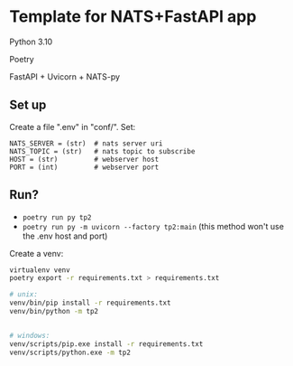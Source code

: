 # Template for NATS+FastAPI app

Python 3.10

Poetry

FastAPI + Uvicorn + NATS-py

## Set up

Create a file ".env" in "conf/". Set:

```env
NATS_SERVER = (str)  # nats server uri
NATS_TOPIC = (str)   # nats topic to subscribe
HOST = (str)         # webserver host
PORT = (int)         # webserver port
```

## Run?

- `poetry run py tp2`
- `poetry run py -m uvicorn --factory tp2:main`
  (this method won't use the .env host and port)

Create a venv:
```bash
virtualenv venv
poetry export -r requirements.txt > requirements.txt

# unix:
venv/bin/pip install -r requirements.txt
venv/bin/python -m tp2


# windows:
venv/scripts/pip.exe install -r requirements.txt
venv/scripts/python.exe -m tp2
```

